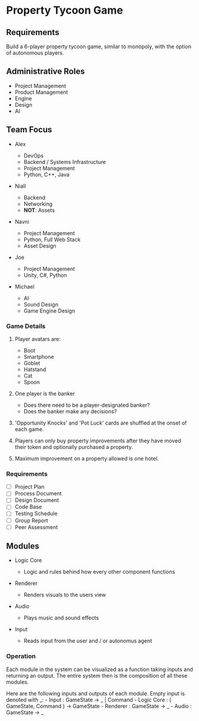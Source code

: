 # Property Tycoon Game

## Requirements
Build a 6-player property tycoon game, similar to monopoly, with the option of autonomous players.

## Administrative Roles
- Project Management
- Product Management
- Engine
- Design
- AI

## Team Focus
- Alex
	- DevOps
	- Backend / Systems Infrastructure
	- Project Management
	- Python, C++, Java

- Niall
	- Backend
	- Networking
	- **NOT**: Assets

- Navni
	- Project Management
	- Python, Full Web Stack
	- Asset Design

- Joe
	- Project Management
	- Unity, C#, Python

- Michael
	- AI
	- Sound Design
	- Game Engine Design

### Game Details
1. Player avatars are:
	- Boot
	- Smartphone
	- Goblet
	- Hatstand
	- Cat
	- Spoon

2. One player is the banker
	- Does there need to be a player-designated banker?
	- Does the banker make any decisions?

3. 'Opportunity Knocks' and 'Pot Luck' cards are shuffled at the onset of each game.

4. Players can only buy property improvements after they have moved their token and optionally purchased a property.

5. Maximum improvement on a property allowed is one hotel.

### Requirements
- [ ] Project Plan
- [ ] Process Document
- [ ] Design Document
- [ ] Code Base
- [ ] Testing Schedule
- [ ] Group Report
- [ ] Peer Assessment

## Modules
- Logic Core
	- Logic and rules behind how every other component functions

- Renderer
	- Renders visuals to the users view

- Audio
	- Plays music and sound effects

- Input
	- Reads input from the user and / or autonomus agent

### Operation
Each module in the system can be visualized as a function taking inputs and returning an output. The entire system then is the composition of all these modules.

Here are the following inputs and outputs of each module. Empty input is denoted with _:
	- Input : GameState -> _ | Command
	- Logic Core : ( GameState, Command ) -> GameState
	- Renderer : GameState -> _
	- Audio : GameState -> _
